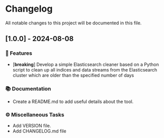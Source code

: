 # Changelog

All notable changes to this project will be documented in this file.

## [1.0.0] - 2024-08-08

### 🚀 Features

- [**breaking**] Develop a simple Elasticsearch cleaner based on a Python script to clean up all indices and data streams from the Elasticsearch cluster which are older than the specified number of days

### 📚 Documentation

- Create a README.md to add useful details about the tool.

### ⚙️ Miscellaneous Tasks

- Add VERSION file.
- Add CHANGELOG.md file

<!-- generated by git-cliff -->
